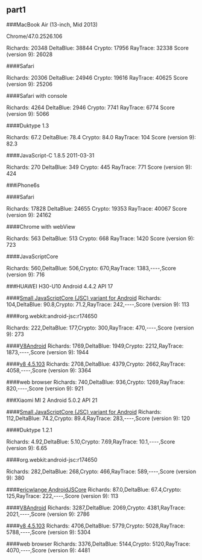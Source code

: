 

part1
------------

###MacBook Air (13-inch, Mid 2013)

Chrome/47.0.2526.106

Richards: 20348
DeltaBlue: 38844
Crypto: 17956
RayTrace: 32338
Score (version 9): 26028

####Safari

Richards: 20306
DeltaBlue: 24946
Crypto: 19616
RayTrace: 40625
Score (version 9): 25206

####Safari with console

Richards: 4264
DeltaBlue: 2946
Crypto: 7741
RayTrace: 6774
Score (version 9): 5066

####Duktype 1.3

Richards: 67.2
DeltaBlue: 78.4
Crypto: 84.0
RayTrace: 104
Score (version 9): 82.3

####JavaScript-C 1.8.5 2011-03-31

Richards: 270
DeltaBlue: 349
Crypto: 445
RayTrace: 771
Score (version 9): 424


###iPhone6s

####Safari

Richards: 17828
DeltaBlue: 24655
Crypto: 19353
RayTrace: 40067
Score (version 9): 24162

####Chrome with webView

Richards: 563
DeltaBlue: 513
Crypto: 668
RayTrace: 1420
Score (version 9): 723

####JavaScriptCore

Richards: 560,DeltaBlue: 506,Crypto: 670,RayTrace: 1383,----,Score (version 9): 716


###HUAWEI H30-U10 Android 4.4.2 API 17

####[Small JavaScriptCore (JSC) variant for Android](https://github.com/eddieh/android-jsc)
Richards: 104,DeltaBlue: 90.8,Crypto: 71.2,RayTrace: 242,----,Score (version 9): 113

####org.webkit:android-jsc:r174650

Richards: 222,DeltaBlue: 177,Crypto: 300,RayTrace: 470,----,Score (version 9): 273

####[V8Android](https://github.com/crossle/V8Android)
Richards: 1769,DeltaBlue: 1949,Crypto: 2212,RayTrace: 1873,----,Score (version 9): 1944

####[v8 4.5.103](https://github.com/NativeScript/android-runtime)
Richards: 2708,DeltaBlue: 4379,Crypto: 2662,RayTrace: 4058,----,Score (version 9): 3364

####web browser
Richards: 740,DeltaBlue: 936,Crypto: 1269,RayTrace: 820,----,Score (version 9): 921


###Xiaomi MI 2 Android 5.0.2 API 21

####[Small JavaScriptCore (JSC) variant for Android](https://github.com/eddieh/android-jsc)
Richards: 112,DeltaBlue: 74.2,Crypto: 89.4,RayTrace: 283,----,Score (version 9): 120

####Duktype 1.2.1

Richards: 4.92,DeltaBlue: 5.10,Crypto: 7.69,RayTrace: 10.1,----,Score (version 9): 6.65

####org.webkit:android-jsc:r174650

Richards: 282,DeltaBlue: 268,Crypto: 466,RayTrace: 589,----,Score (version 9): 380


####[ericwlange AndroidJSCore](https://github.com/ericwlange/AndroidJSCore)
Richards: 87.0,DeltaBlue: 67.4,Crypto: 125,RayTrace: 222,----,Score (version 9): 113

####[V8Android](https://github.com/crossle/V8Android)
Richards: 3287,DeltaBlue: 2069,Crypto: 4381,RayTrace: 2021,----,Score (version 9): 2786

####[v8 4.5.103](https://github.com/NativeScript/android-runtime)
Richards: 4706,DeltaBlue: 5779,Crypto: 5028,RayTrace: 5788,----,Score (version 9): 5304

####web browser
Richards: 3376,DeltaBlue: 5144,Crypto: 5120,RayTrace: 4070,----,Score (version 9): 4481


